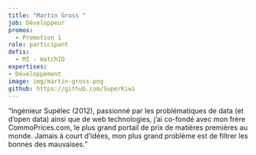 ```yaml
---
title: "Martin Gross "
job: Développeur
promos:
  - Promotion 1
role: participant
defis:
  - MI - matchID
expertises:
- Développement
image: img/martin-gross.png
github: https://github.com/SuperKiwi
---
```


“Ingénieur Supélec (2012), passionné par les problématiques de data (et d’open data) ainsi que de web technologies, j’ai co-fondé avec mon frère CommoPrices.com, le plus grand portail de prix de matières premières au monde. Jamais à court d’idées, mon plus grand problème est de filtrer les bonnes des mauvaises.”
